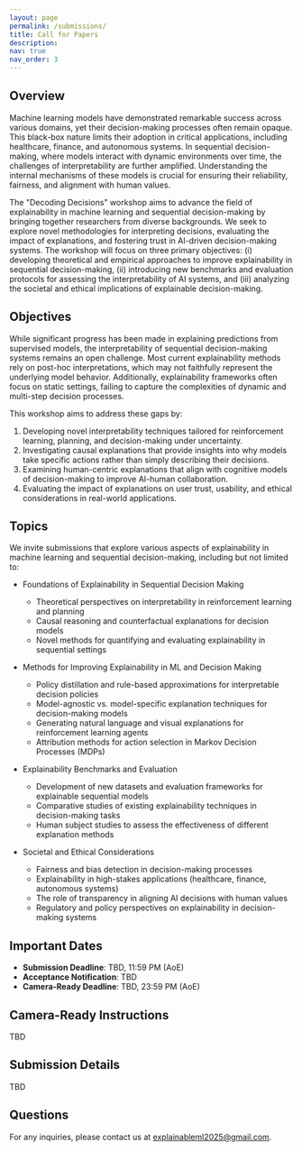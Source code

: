 ```yaml
---
layout: page
permalink: /submissions/
title: Call for Papers
description:
nav: true
nav_order: 3
---
```


## Overview

Machine learning models have demonstrated remarkable success across various domains, yet their decision-making processes often remain opaque. This black-box nature limits their adoption in critical applications, including healthcare, finance, and autonomous systems. In sequential decision-making, where models interact with dynamic environments over time, the challenges of interpretability are further amplified. Understanding the internal mechanisms of these models is crucial for ensuring their reliability, fairness, and alignment with human values.

The "Decoding Decisions" workshop aims to advance the field of explainability in machine learning and sequential decision-making by bringing together researchers from diverse backgrounds. We seek to explore novel methodologies for interpreting decisions, evaluating the impact of explanations, and fostering trust in AI-driven decision-making systems. The workshop will focus on three primary objectives: (i) developing theoretical and empirical approaches to improve explainability in sequential decision-making, (ii) introducing new benchmarks and evaluation protocols for assessing the interpretability of AI systems, and (iii) analyzing the societal and ethical implications of explainable decision-making.

## Objectives

While significant progress has been made in explaining predictions from supervised models, the interpretability of sequential decision-making systems remains an open challenge. Most current explainability methods rely on post-hoc interpretations, which may not faithfully represent the underlying model behavior. Additionally, explainability frameworks often focus on static settings, failing to capture the complexities of dynamic and multi-step decision processes.

This workshop aims to address these gaps by:

1. Developing novel interpretability techniques tailored for reinforcement learning, planning, and decision-making under uncertainty.
2. Investigating causal explanations that provide insights into why models take specific actions rather than simply describing their decisions.
3. Examining human-centric explanations that align with cognitive models of decision-making to improve AI-human collaboration.
4. Evaluating the impact of explanations on user trust, usability, and ethical considerations in real-world applications.

## Topics

We invite submissions that explore various aspects of explainability in machine learning and sequential decision-making, including but not limited to:

* Foundations of Explainability in Sequential Decision Making  
  * Theoretical perspectives on interpretability in reinforcement learning and planning  
  * Causal reasoning and counterfactual explanations for decision models  
  * Novel methods for quantifying and evaluating explainability in sequential settings  

* Methods for Improving Explainability in ML and Decision Making  
  * Policy distillation and rule-based approximations for interpretable decision policies  
  * Model-agnostic vs. model-specific explanation techniques for decision-making models  
  * Generating natural language and visual explanations for reinforcement learning agents  
  * Attribution methods for action selection in Markov Decision Processes (MDPs)  

* Explainability Benchmarks and Evaluation  
  * Development of new datasets and evaluation frameworks for explainable sequential models  
  * Comparative studies of existing explainability techniques in decision-making tasks  
  * Human subject studies to assess the effectiveness of different explanation methods  

* Societal and Ethical Considerations  
  * Fairness and bias detection in decision-making processes  
  * Explainability in high-stakes applications (healthcare, finance, autonomous systems)  
  * The role of transparency in aligning AI decisions with human values  
  * Regulatory and policy perspectives on explainability in decision-making systems  

## Important Dates

* **Submission Deadline**: TBD, 11:59 PM (AoE)  
* **Acceptance Notification**: TBD
* **Camera-Ready Deadline**: TBD, 23:59 PM (AoE)  

## Camera-Ready Instructions

TBD

## Submission Details
TBD

## Questions

For any inquiries, please contact us at [explainableml2025@gmail.com](mailto:explainableml2025@gmail.com).

